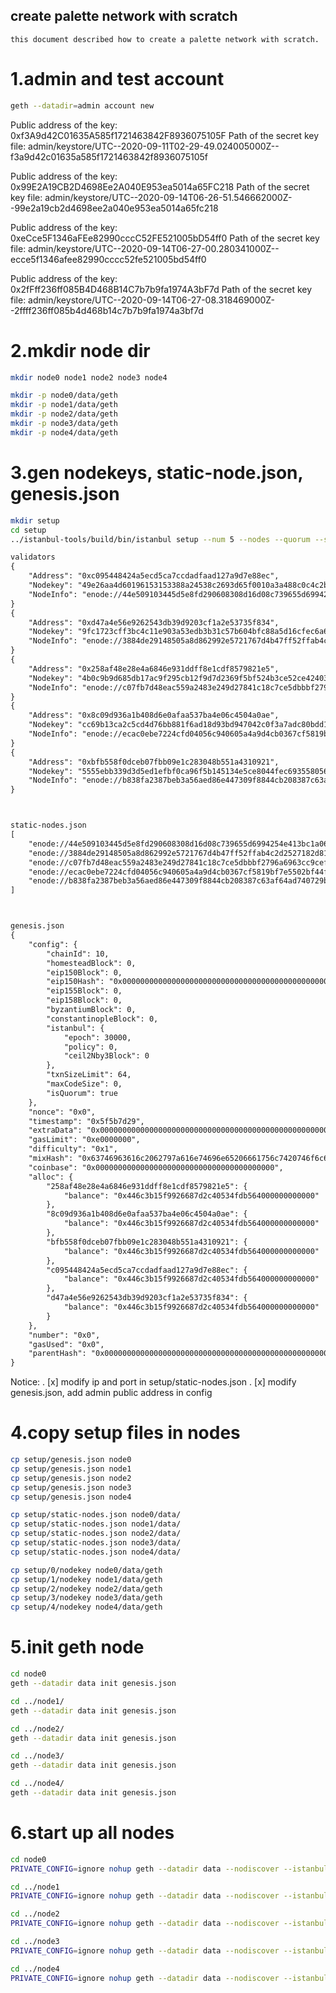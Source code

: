 ## create palette network with scratch

    this document described how to create a palette network with scratch.

# 1.admin and test account
```bash
geth --datadir=admin account new
```

Public address of the key:   0xf3A9d42C01635A585f1721463842F8936075105F 
Path of the secret key file: admin/keystore/UTC--2020-09-11T02-29-49.024005000Z--f3a9d42c01635a585f1721463842f8936075105f 

Public address of the key:   0x99E2A19CB2D4698Ee2A040E953ea5014a65FC218
Path of the secret key file: admin/keystore/UTC--2020-09-14T06-26-51.546662000Z--99e2a19cb2d4698ee2a040e953ea5014a65fc218

Public address of the key:   0xeCce5F1346aFEe82990cccC52FE521005bD54ff0
Path of the secret key file: admin/keystore/UTC--2020-09-14T06-27-00.280341000Z--ecce5f1346afee82990cccc52fe521005bd54ff0

Public address of the key:   0x2fFff236ff085B4D468B14C7b7b9fa1974A3bF7d
Path of the secret key file: admin/keystore/UTC--2020-09-14T06-27-08.318469000Z--2ffff236ff085b4d468b14c7b7b9fa1974a3bf7d

# 2.mkdir node dir
```bash
mkdir node0 node1 node2 node3 node4

mkdir -p node0/data/geth
mkdir -p node1/data/geth
mkdir -p node2/data/geth
mkdir -p node3/data/geth
mkdir -p node4/data/geth
```

# 3.gen nodekeys, static-node.json, genesis.json
```bash
mkdir setup
cd setup
../istanbul-tools/build/bin/istanbul setup --num 5 --nodes --quorum --save --verbose
```

```xml
validators
{
	"Address": "0xc095448424a5ecd5ca7ccdadfaad127a9d7e88ec",
	"Nodekey": "49e26aa4d60196153153388a24538c2693d65f0010a3a488c0c4c2b2a64b2de4",
	"NodeInfo": "enode://44e509103445d5e8fd290608308d16d08c739655d6994254e413bc1a067838564f7a32ed8fed182450ec2841856c0cc0cd313588a6e25002071596a7363e84b6@0.0.0.0:30303?discport=0"
}
{
	"Address": "0xd47a4e56e9262543db39d9203cf1a2e53735f834",
	"Nodekey": "9fc1723cff3bc4c11e903a53edb3b31c57b604bfc88a5d16cfec6a64fbf3141c",
	"NodeInfo": "enode://3884de29148505a8d862992e5721767d4b47ff52ffab4c2d2527182d812a6d95d2049e00b7c5579ca7b86b3dba8c935e742d2dfde9ae16abb5e3265e33a6d472@0.0.0.0:30303?discport=0"
}
{
	"Address": "0x258af48e28e4a6846e931ddff8e1cdf8579821e5",
	"Nodekey": "4b0c9b9d685db17ac9f295cb12f9d7d2369f5bf524b3ce52ce424031cafda1ae",
	"NodeInfo": "enode://c07fb7d48eac559a2483e249d27841c18c7ce5dbbbf2796a6963cc9cef27cabd2e1bc9c456a83f0777a98dfd6e7baf272739b9e5f8febf0077dc09509c2dfa48@0.0.0.0:30303?discport=0"
}
{
	"Address": "0x8c09d936a1b408d6e0afaa537ba4e06c4504a0ae",
	"Nodekey": "cc69b13ca2c5cd4d76bb881f6ad18d93bd947042c0f3a7adc80bdd17dac68210",
	"NodeInfo": "enode://ecac0ebe7224cfd04056c940605a4a9d4cb0367cf5819bf7e5502bf44f68bdd471a6b215c733f4a4ab6a1b417ec18b2e382e83d2e1a4d7936b437e8c047b41f5@0.0.0.0:30303?discport=0"
}
{
	"Address": "0xbfb558f0dceb07fbb09e1c283048b551a4310921",
	"Nodekey": "5555ebb339d3d5ed1efbf0ca96f5b145134e5ce8044fec693558056d268776ae",
	"NodeInfo": "enode://b838fa2387beb3a56aed86e447309f8844cb208387c63af64ad740729b5c0a276d97dc5409622775eb2bbc5cd3f880b42efa07314d0f66d7e0f5e1c4d0cee3f3@0.0.0.0:30303?discport=0"
}



static-nodes.json
[
	"enode://44e509103445d5e8fd290608308d16d08c739655d6994254e413bc1a067838564f7a32ed8fed182450ec2841856c0cc0cd313588a6e25002071596a7363e84b6@0.0.0.0:30303?discport=0",
	"enode://3884de29148505a8d862992e5721767d4b47ff52ffab4c2d2527182d812a6d95d2049e00b7c5579ca7b86b3dba8c935e742d2dfde9ae16abb5e3265e33a6d472@0.0.0.0:30303?discport=0",
	"enode://c07fb7d48eac559a2483e249d27841c18c7ce5dbbbf2796a6963cc9cef27cabd2e1bc9c456a83f0777a98dfd6e7baf272739b9e5f8febf0077dc09509c2dfa48@0.0.0.0:30303?discport=0",
	"enode://ecac0ebe7224cfd04056c940605a4a9d4cb0367cf5819bf7e5502bf44f68bdd471a6b215c733f4a4ab6a1b417ec18b2e382e83d2e1a4d7936b437e8c047b41f5@0.0.0.0:30303?discport=0",
	"enode://b838fa2387beb3a56aed86e447309f8844cb208387c63af64ad740729b5c0a276d97dc5409622775eb2bbc5cd3f880b42efa07314d0f66d7e0f5e1c4d0cee3f3@0.0.0.0:30303?discport=0"
]



genesis.json
{
    "config": {
        "chainId": 10,
        "homesteadBlock": 0,
        "eip150Block": 0,
        "eip150Hash": "0x0000000000000000000000000000000000000000000000000000000000000000",
        "eip155Block": 0,
        "eip158Block": 0,
        "byzantiumBlock": 0,
        "constantinopleBlock": 0,
        "istanbul": {
            "epoch": 30000,
            "policy": 0,
            "ceil2Nby3Block": 0
        },
        "txnSizeLimit": 64,
        "maxCodeSize": 0,
        "isQuorum": true
    },
    "nonce": "0x0",
    "timestamp": "0x5f5b7d29",
    "extraData": "0x0000000000000000000000000000000000000000000000000000000000000000f8aff86994c095448424a5ecd5ca7ccdadfaad127a9d7e88ec94d47a4e56e9262543db39d9203cf1a2e53735f83494258af48e28e4a6846e931ddff8e1cdf8579821e5948c09d936a1b408d6e0afaa537ba4e06c4504a0ae94bfb558f0dceb07fbb09e1c283048b551a4310921b8410000000000000000000000000000000000000000000000000000000000000000000000000000000000000000000000000000000000000000000000000000000000c0",
    "gasLimit": "0xe0000000",
    "difficulty": "0x1",
    "mixHash": "0x63746963616c2062797a616e74696e65206661756c7420746f6c6572616e6365",
    "coinbase": "0x0000000000000000000000000000000000000000",
    "alloc": {
        "258af48e28e4a6846e931ddff8e1cdf8579821e5": {
            "balance": "0x446c3b15f9926687d2c40534fdb564000000000000"
        },
        "8c09d936a1b408d6e0afaa537ba4e06c4504a0ae": {
            "balance": "0x446c3b15f9926687d2c40534fdb564000000000000"
        },
        "bfb558f0dceb07fbb09e1c283048b551a4310921": {
            "balance": "0x446c3b15f9926687d2c40534fdb564000000000000"
        },
        "c095448424a5ecd5ca7ccdadfaad127a9d7e88ec": {
            "balance": "0x446c3b15f9926687d2c40534fdb564000000000000"
        },
        "d47a4e56e9262543db39d9203cf1a2e53735f834": {
            "balance": "0x446c3b15f9926687d2c40534fdb564000000000000"
        }
    },
    "number": "0x0",
    "gasUsed": "0x0",
    "parentHash": "0x0000000000000000000000000000000000000000000000000000000000000000"
}

```

Notice: 
. [x] modify ip and port in setup/static-nodes.json 
. [x] modify genesis.json, add admin public address in config 

# 4.copy setup files in nodes
```bash
cp setup/genesis.json node0
cp setup/genesis.json node1
cp setup/genesis.json node2
cp setup/genesis.json node3
cp setup/genesis.json node4

cp setup/static-nodes.json node0/data/
cp setup/static-nodes.json node1/data/
cp setup/static-nodes.json node2/data/
cp setup/static-nodes.json node3/data/
cp setup/static-nodes.json node4/data/

cp setup/0/nodekey node0/data/geth
cp setup/1/nodekey node1/data/geth
cp setup/2/nodekey node2/data/geth
cp setup/3/nodekey node3/data/geth
cp setup/4/nodekey node4/data/geth
```

# 5.init geth node
```bash
cd node0
geth --datadir data init genesis.json

cd ../node1/
geth --datadir data init genesis.json

cd ../node2/
geth --datadir data init genesis.json

cd ../node3/
geth --datadir data init genesis.json

cd ../node4/
geth --datadir data init genesis.json
```

# 6.start up all nodes
```bash
cd node0
PRIVATE_CONFIG=ignore nohup geth --datadir data --nodiscover --istanbul.blockperiod 5 --syncmode full --mine --minerthreads 1 --verbosity 5 --networkid 10 --rpc --rpcaddr 0.0.0.0 --rpcport 22000 --rpcapi admin,db,eth,debug,miner,net,shh,txpool,personal,web3,quorum,istanbul --emitcheckpoints --port 30300 2>>node.log &

cd ../node1
PRIVATE_CONFIG=ignore nohup geth --datadir data --nodiscover --istanbul.blockperiod 5 --syncmode full --mine --minerthreads 1 --verbosity 5 --networkid 10 --rpc --rpcaddr 0.0.0.0 --rpcport 22001 --rpcapi admin,db,eth,debug,miner,net,shh,txpool,personal,web3,quorum,istanbul --emitcheckpoints --port 30301 2>>node.log &

cd ../node2
PRIVATE_CONFIG=ignore nohup geth --datadir data --nodiscover --istanbul.blockperiod 5 --syncmode full --mine --minerthreads 1 --verbosity 5 --networkid 10 --rpc --rpcaddr 0.0.0.0 --rpcport 22002 --rpcapi admin,db,eth,debug,miner,net,shh,txpool,personal,web3,quorum,istanbul --emitcheckpoints --port 30302 2>>node.log &

cd ../node3
PRIVATE_CONFIG=ignore nohup geth --datadir data --nodiscover --istanbul.blockperiod 5 --syncmode full --mine --minerthreads 1 --verbosity 5 --networkid 10 --rpc --rpcaddr 0.0.0.0 --rpcport 22003 --rpcapi admin,db,eth,debug,miner,net,shh,txpool,personal,web3,quorum,istanbul --emitcheckpoints --port 30303 2>>node.log &

cd ../node4
PRIVATE_CONFIG=ignore nohup geth --datadir data --nodiscover --istanbul.blockperiod 5 --syncmode full --mine --minerthreads 1 --verbosity 5 --networkid 10 --rpc --rpcaddr 0.0.0.0 --rpcport 22004 --rpcapi admin,db,eth,debug,miner,net,shh,txpool,personal,web3,quorum,istanbul --emitcheckpoints --port 30304 2>>node.log &
```